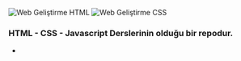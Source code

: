 ![Web Geliştirme HTML](https://img.shields.io/badge/WebGeli%C5%9Ftirme-HTML-green)
![Web Geliştirme CSS](https://img.shields.io/badge/WebGeli%C5%9Ftirme-CSS-orange)
### HTML - CSS - Javascript Derslerinin olduğu bir repodur.

-

